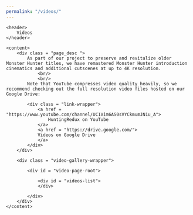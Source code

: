 ```yaml
---
permalink: "/videos/"
---
```


<section class = "sect videos">

    <header>
		Videos
	</header>

    <content>
        <div class = "page_desc ">
            As part of our project to preserve and revitalize older Monster Hunter titles, we have remastered Monster Hunter introduction cinematics and additional cutscenes at up to 4K resolution. 
                <br/>
                <br/>
            Note that YouTube compresses video quality heavily, so we recommend checking out the full resolution video files hosted on our Google Drive:

            <div class = "link-wrapper">
                <a href = "https://www.youtube.com/channel/UC1Vim6AS0sVYCkmumJN1u_A">
                    HuntingRedux on YouTube
                </a>
                <a href = "https://drive.google.com/">
                Videos on Google Drive
                </a>
            </div>
        </div>

        <div class = "video-gallery-wrapper">
            
            <div id = "video-page-root">

                <div id = "videos-list">
                </div>
                
            </div>
        </div>
    </content>

</section>